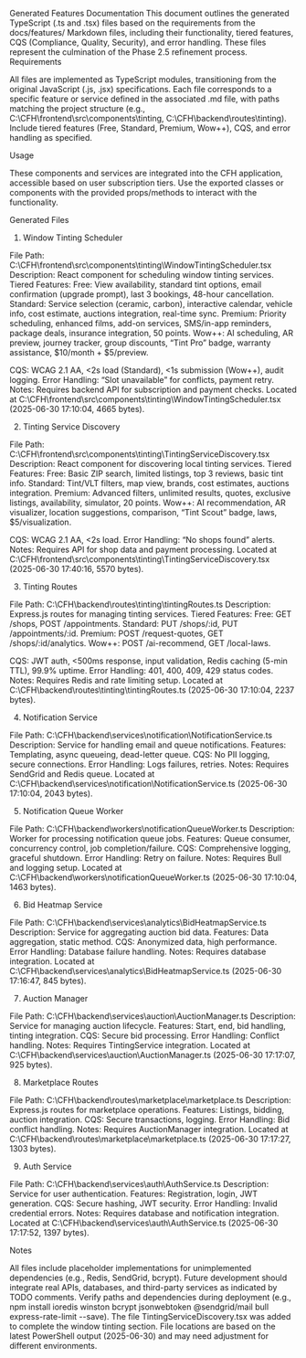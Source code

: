 

Generated Features Documentation
This document outlines the generated TypeScript (.ts and .tsx) files based on the requirements from the docs/features/ Markdown files, including their functionality, tiered features, CQS (Compliance, Quality, Security), and error handling. These files represent the culmination of the Phase 2.5 refinement process.
Requirements

All files are implemented as TypeScript modules, transitioning from the original JavaScript (.js, .jsx) specifications.
Each file corresponds to a specific feature or service defined in the associated .md file, with paths matching the project structure (e.g., C:\CFH\frontend\src\components\tinting\, C:\CFH\backend\routes\tinting\).
Include tiered features (Free, Standard, Premium, Wow++), CQS, and error handling as specified.

Usage

These components and services are integrated into the CFH application, accessible based on user subscription tiers.
Use the exported classes or components with the provided props/methods to interact with the functionality.

Generated Files
1. Window Tinting Scheduler

File Path: C:\CFH\frontend\src\components\tinting\WindowTintingScheduler.tsx
Description: React component for scheduling window tinting services.
Tiered Features:
Free: View availability, standard tint options, email confirmation (upgrade prompt), last 3 bookings, 48-hour cancellation.
Standard: Service selection (ceramic, carbon), interactive calendar, vehicle info, cost estimate, auctions integration, real-time sync.
Premium: Priority scheduling, enhanced films, add-on services, SMS/in-app reminders, package deals, insurance integration, 50 points.
Wow++: AI scheduling, AR preview, journey tracker, group discounts, “Tint Pro” badge, warranty assistance, $10/month + $5/preview.


CQS: WCAG 2.1 AA, <2s load (Standard), <1s submission (Wow++), audit logging.
Error Handling: “Slot unavailable” for conflicts, payment retry.
Notes: Requires backend API for subscription and payment checks. Located at C:\CFH\frontend\src\components\tinting\WindowTintingScheduler.tsx (2025-06-30 17:10:04, 4665 bytes).

2. Tinting Service Discovery

File Path: C:\CFH\frontend\src\components\tinting\TintingServiceDiscovery.tsx
Description: React component for discovering local tinting services.
Tiered Features:
Free: Basic ZIP search, limited listings, top 3 reviews, basic tint info.
Standard: Tint/VLT filters, map view, brands, cost estimates, auctions integration.
Premium: Advanced filters, unlimited results, quotes, exclusive listings, availability, simulator, 20 points.
Wow++: AI recommendation, AR visualizer, location suggestions, comparison, “Tint Scout” badge, laws, $5/visualization.


CQS: WCAG 2.1 AA, <2s load.
Error Handling: “No shops found” alerts.
Notes: Requires API for shop data and payment processing. Located at C:\CFH\frontend\src\components\tinting\TintingServiceDiscovery.tsx (2025-06-30 17:40:16, 5570 bytes).

3. Tinting Routes

File Path: C:\CFH\backend\routes\tinting\tintingRoutes.ts
Description: Express.js routes for managing tinting services.
Tiered Features:
Free: GET /shops, POST /appointments.
Standard: PUT /shops/:id, PUT /appointments/:id.
Premium: POST /request-quotes, GET /shops/:id/analytics.
Wow++: POST /ai-recommend, GET /local-laws.


CQS: JWT auth, <500ms response, input validation, Redis caching (5-min TTL), 99.9% uptime.
Error Handling: 401, 400, 409, 429 status codes.
Notes: Requires Redis and rate limiting setup. Located at C:\CFH\backend\routes\tinting\tintingRoutes.ts (2025-06-30 17:10:04, 2237 bytes).

4. Notification Service

File Path: C:\CFH\backend\services\notification\NotificationService.ts
Description: Service for handling email and queue notifications.
Features: Templating, async queueing, dead-letter queue.
CQS: No PII logging, secure connections.
Error Handling: Logs failures, retries.
Notes: Requires SendGrid and Redis queue. Located at C:\CFH\backend\services\notification\NotificationService.ts (2025-06-30 17:10:04, 2043 bytes).

5. Notification Queue Worker

File Path: C:\CFH\backend\workers\notificationQueueWorker.ts
Description: Worker for processing notification queue jobs.
Features: Queue consumer, concurrency control, job completion/failure.
CQS: Comprehensive logging, graceful shutdown.
Error Handling: Retry on failure.
Notes: Requires Bull and logging setup. Located at C:\CFH\backend\workers\notificationQueueWorker.ts (2025-06-30 17:10:04, 1463 bytes).

6. Bid Heatmap Service

File Path: C:\CFH\backend\services\analytics\BidHeatmapService.ts
Description: Service for aggregating auction bid data.
Features: Data aggregation, static method.
CQS: Anonymized data, high performance.
Error Handling: Database failure handling.
Notes: Requires database integration. Located at C:\CFH\backend\services\analytics\BidHeatmapService.ts (2025-06-30 17:16:47, 845 bytes).

7. Auction Manager

File Path: C:\CFH\backend\services\auction\AuctionManager.ts
Description: Service for managing auction lifecycle.
Features: Start, end, bid handling, tinting integration.
CQS: Secure bid processing.
Error Handling: Conflict handling.
Notes: Requires TintingService integration. Located at C:\CFH\backend\services\auction\AuctionManager.ts (2025-06-30 17:17:07, 925 bytes).

8. Marketplace Routes

File Path: C:\CFH\backend\routes\marketplace\marketplace.ts
Description: Express.js routes for marketplace operations.
Features: Listings, bidding, auction integration.
CQS: Secure transactions, logging.
Error Handling: Bid conflict handling.
Notes: Requires AuctionManager integration. Located at C:\CFH\backend\routes\marketplace\marketplace.ts (2025-06-30 17:17:27, 1303 bytes).

9. Auth Service

File Path: C:\CFH\backend\services\auth\AuthService.ts
Description: Service for user authentication.
Features: Registration, login, JWT generation.
CQS: Secure hashing, JWT security.
Error Handling: Invalid credential errors.
Notes: Requires database and notification integration. Located at C:\CFH\backend\services\auth\AuthService.ts (2025-06-30 17:17:52, 1397 bytes).

Notes

All files include placeholder implementations for unimplemented dependencies (e.g., Redis, SendGrid, bcrypt).
Future development should integrate real APIs, databases, and third-party services as indicated by TODO comments.
Verify paths and dependencies during deployment (e.g., npm install ioredis winston bcrypt jsonwebtoken @sendgrid/mail bull express-rate-limit --save).
The file TintingServiceDiscovery.tsx was added to complete the window tinting section.
File locations are based on the latest PowerShell output (2025-06-30) and may need adjustment for different environments.
